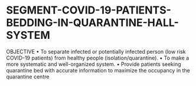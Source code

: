 # SEGMENT-COVID-19-PATIENTS-BEDDING-IN-QUARANTINE-HALL-SYSTEM

OBJECTIVE
• To separate infected or potentially infected person (low risk COVID-19 patients) from healthy 
people (isolation/quarantine).
• To make a more systematic and well-organized system.
• Provide patients seeking quarantine bed with accurate information to maximize the occupancy 
in the quarantine centre
